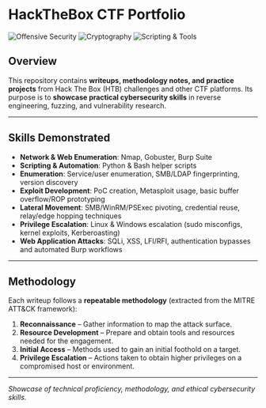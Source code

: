 # HackTheBox CTF Portfolio

![Offensive Security](https://img.shields.io/badge/Offensive%20Security-Network%2C%20Web%2C%20Binary-red)
![Cryptography](https://img.shields.io/badge/Cryptography-Classical%2C%20Modern%2C%20Stego-yellow)
![Scripting & Tools](https://img.shields.io/badge/Scripting%2FTools-Python%2C%20Bash%2C%20PowerShell%2C%20Burp%2C%20Metasploit-blue)


## Overview
This repository contains **writeups, methodology notes, and practice projects** from Hack The Box (HTB) challenges and other CTF platforms.
Its purpose is to **showcase practical cybersecurity skills** in reverse engineering, fuzzing, and vulnerability research.

---

## Skills Demonstrated
- **Network & Web Enumeration**: Nmap, Gobuster, Burp Suite
- **Scripting & Automation**: Python & Bash helper scripts
- **Enumeration**: Service/user enumeration, SMB/LDAP fingerprinting, version discovery
- **Exploit Development**: PoC creation, Metasploit usage, basic buffer overflow/ROP prototyping
- **Lateral Movement**: SMB/WinRM/PSExec pivoting, credential reuse, relay/edge hopping techniques
- **Privilege Escalation**: Linux & Windows escalation (sudo misconfigs, kernel exploits, Kerberoasting)
- **Web Application Attacks**: SQLi, XSS, LFI/RFI, authentication bypasses and automated Burp workflows

---

## Methodology
Each writeup follows a **repeatable methodology** (extracted from the MITRE ATT&CK framework):
1. **Reconnaissance** – Gather information to map the attack surface.
2. **Resource Development** – Prepare and obtain tools and resources needed for the engagement.
3. **Initial Access** – Methods used to gain an initial foothold on a target.
4. **Privilege Escalation** – Actions taken to obtain higher privileges on a compromised host or environment.

---

*Showcase of technical proficiency, methodology, and ethical cybersecurity skills.*
